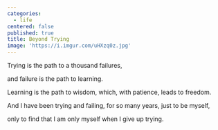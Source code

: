 ```yaml
---
categories:
  - life
centered: false
published: true
title: Beyond Trying
image: 'https://i.imgur.com/uHXzq0z.jpg'
---
```

Trying
is the path
to a thousand failures,

and failure 
is the path
to learning.

Learning
is the path
to wisdom,
which, with patience,
leads to freedom.

And I have been trying
and failing,
for so many years,
just to be myself,

only to find
that I am only myself
when I give up trying.
